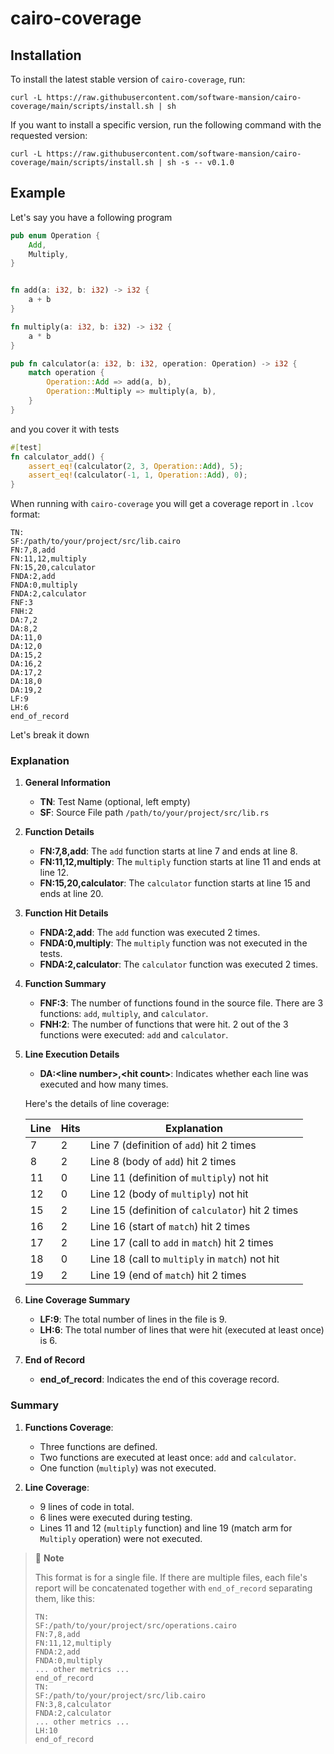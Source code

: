 # cairo-coverage

## Installation

To install the latest stable version of `cairo-coverage`, run:

```shell
curl -L https://raw.githubusercontent.com/software-mansion/cairo-coverage/main/scripts/install.sh | sh
```

If you want to install a specific version, run the following command with the requested version:

```shell
curl -L https://raw.githubusercontent.com/software-mansion/cairo-coverage/main/scripts/install.sh | sh -s -- v0.1.0
```

## Example

Let's say you have a following program

```rust
pub enum Operation {
    Add,
    Multiply,
}


fn add(a: i32, b: i32) -> i32 {
    a + b
}

fn multiply(a: i32, b: i32) -> i32 {
    a * b
}

pub fn calculator(a: i32, b: i32, operation: Operation) -> i32 {
    match operation {
        Operation::Add => add(a, b),
        Operation::Multiply => multiply(a, b),
    }
}

```

and you cover it with tests

```rust
#[test]
fn calculator_add() {
    assert_eq!(calculator(2, 3, Operation::Add), 5);
    assert_eq!(calculator(-1, 1, Operation::Add), 0);
}
```

When running with `cairo-coverage` you will get a coverage report in `.lcov` format:

```lcov
TN:
SF:/path/to/your/project/src/lib.cairo
FN:7,8,add
FN:11,12,multiply
FN:15,20,calculator
FNDA:2,add
FNDA:0,multiply
FNDA:2,calculator
FNF:3
FNH:2
DA:7,2
DA:8,2
DA:11,0
DA:12,0
DA:15,2
DA:16,2
DA:17,2
DA:18,0
DA:19,2
LF:9
LH:6
end_of_record
```

Let's break it down

### Explanation

1. **General Information**
    - **TN**: Test Name (optional, left empty)
    - **SF**: Source File path `/path/to/your/project/src/lib.rs`

2. **Function Details**
    - **FN:7,8,add**: The `add` function starts at line 7 and ends at line 8.
    - **FN:11,12,multiply**: The `multiply` function starts at line 11 and ends at line 12.
    - **FN:15,20,calculator**: The `calculator` function starts at line 15 and ends at line 20.

3. **Function Hit Details**
    - **FNDA:2,add**: The `add` function was executed 2 times.
    - **FNDA:0,multiply**: The `multiply` function was not executed in the tests.
    - **FNDA:2,calculator**: The `calculator` function was executed 2 times.

4. **Function Summary**
    - **FNF:3**: The number of functions found in the source file. There are 3 functions: `add`, `multiply`,
      and `calculator`.
    - **FNH:2**: The number of functions that were hit. 2 out of the 3 functions were
      executed: `add` and `calculator`.

5. **Line Execution Details**
    - **DA:\<line number\>,\<hit count\>**: Indicates whether each line was executed and how many times.

   Here's the details of line coverage:

   | Line | Hits | Explanation                                      |
   |------|------|--------------------------------------------------|
   | 7    | 2    | Line 7 (definition of `add`) hit 2 times         |
   | 8    | 2    | Line 8 (body of `add`) hit 2 times               |
   | 11   | 0    | Line 11 (definition of `multiply`) not hit       |
   | 12   | 0    | Line 12 (body of `multiply`) not hit             |
   | 15   | 2    | Line 15 (definition of `calculator`) hit 2 times |
   | 16   | 2    | Line 16 (start of `match`) hit 2 times           |
   | 17   | 2    | Line 17 (call to `add` in `match`) hit 2 times   |
   | 18   | 0    | Line 18 (call to `multiply` in `match`) not hit  |
   | 19   | 2    | Line 19 (end of `match`) hit 2 times             |

6. **Line Coverage Summary**
    - **LF:9**: The total number of lines in the file is 9.
    - **LH:6**: The total number of lines that were hit (executed at least once) is 6.

7. **End of Record**
    - **end_of_record**: Indicates the end of this coverage record.

### Summary

1. **Functions Coverage**:
    - Three functions are defined.
    - Two functions are executed at least once: `add` and `calculator`.
    - One function (`multiply`) was not executed.

2. **Line Coverage**:
    - 9 lines of code in total.
    - 6 lines were executed during testing.
    - Lines 11 and 12 (`multiply` function) and line 19 (match arm for `Multiply` operation) were not executed.

> 📝 **Note**
>
> This format is for a single file. If there are multiple files, each file's report will be concatenated together
> with `end_of_record` separating them, like this:
> ```lcov
> TN:
> SF:/path/to/your/project/src/operations.cairo
> FN:7,8,add
> FN:11,12,multiply
> FNDA:2,add
> FNDA:0,multiply
> ... other metrics ...
> end_of_record
> TN:
> SF:/path/to/your/project/src/lib.cairo
> FN:3,8,calculator
> FNDA:2,calculator
> ... other metrics ...
> LH:10
> end_of_record
> ```
